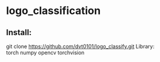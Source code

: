 # logo_classification
## Install:
git clone https://github.com/dvt0101/logo_classify.git
Library:  
  torch
  numpy
  opencv
  torchvision


